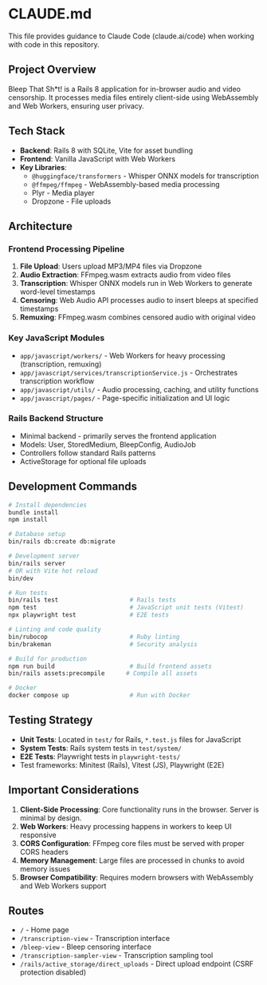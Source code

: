 # CLAUDE.md

This file provides guidance to Claude Code (claude.ai/code) when working with code in this repository.

## Project Overview

Bleep That Sh*t! is a Rails 8 application for in-browser audio and video censorship. It processes media files entirely client-side using WebAssembly and Web Workers, ensuring user privacy.

## Tech Stack

- **Backend**: Rails 8 with SQLite, Vite for asset bundling
- **Frontend**: Vanilla JavaScript with Web Workers
- **Key Libraries**:
  - `@huggingface/transformers` - Whisper ONNX models for transcription
  - `@ffmpeg/ffmpeg` - WebAssembly-based media processing
  - Plyr - Media player
  - Dropzone - File uploads

## Architecture

### Frontend Processing Pipeline
1. **File Upload**: Users upload MP3/MP4 files via Dropzone
2. **Audio Extraction**: FFmpeg.wasm extracts audio from video files
3. **Transcription**: Whisper ONNX models run in Web Workers to generate word-level timestamps
4. **Censoring**: Web Audio API processes audio to insert bleeps at specified timestamps
5. **Remuxing**: FFmpeg.wasm combines censored audio with original video

### Key JavaScript Modules
- `app/javascript/workers/` - Web Workers for heavy processing (transcription, remuxing)
- `app/javascript/services/transcriptionService.js` - Orchestrates transcription workflow
- `app/javascript/utils/` - Audio processing, caching, and utility functions
- `app/javascript/pages/` - Page-specific initialization and UI logic

### Rails Backend Structure
- Minimal backend - primarily serves the frontend application
- Models: User, StoredMedium, BleepConfig, AudioJob
- Controllers follow standard Rails patterns
- ActiveStorage for optional file uploads

## Development Commands

```bash
# Install dependencies
bundle install
npm install

# Database setup
bin/rails db:create db:migrate

# Development server
bin/rails server
# OR with Vite hot reload
bin/dev

# Run tests
bin/rails test                    # Rails tests
npm test                          # JavaScript unit tests (Vitest)
npx playwright test               # E2E tests

# Linting and code quality
bin/rubocop                       # Ruby linting
bin/brakeman                      # Security analysis

# Build for production
npm run build                     # Build frontend assets
bin/rails assets:precompile      # Compile all assets

# Docker
docker compose up                 # Run with Docker
```

## Testing Strategy

- **Unit Tests**: Located in `test/` for Rails, `*.test.js` files for JavaScript
- **System Tests**: Rails system tests in `test/system/`
- **E2E Tests**: Playwright tests in `playwright-tests/`
- Test frameworks: Minitest (Rails), Vitest (JS), Playwright (E2E)

## Important Considerations

1. **Client-Side Processing**: Core functionality runs in the browser. Server is minimal by design.
2. **Web Workers**: Heavy processing happens in workers to keep UI responsive
3. **CORS Configuration**: FFmpeg core files must be served with proper CORS headers
4. **Memory Management**: Large files are processed in chunks to avoid memory issues
5. **Browser Compatibility**: Requires modern browsers with WebAssembly and Web Workers support

## Routes

- `/` - Home page
- `/transcription-view` - Transcription interface
- `/bleep-view` - Bleep censoring interface
- `/transcription-sampler-view` - Transcription sampling tool
- `/rails/active_storage/direct_uploads` - Direct upload endpoint (CSRF protection disabled)